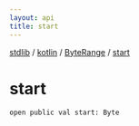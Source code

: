 ```yaml
---
layout: api
title: start
---
```

[stdlib](../../index.html) / [kotlin](../index.html) / [ByteRange](index.html) / [start](start.html)

# start

```
open public val start: Byte
```
